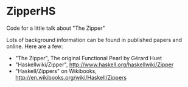 ZipperHS
========

Code for a little talk about "The Zipper"

Lots of background information can be found in published papers and online. Here are a few:

* "The Zipper", The original Functional Pearl by Gérard Huet
* "Haskellwiki/Zipper", http://www.haskell.org/haskellwiki/Zipper
* "Haskell/Zippers" on Wikibooks, http://en.wikibooks.org/wiki/Haskell/Zippers

